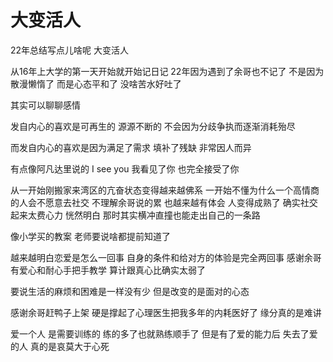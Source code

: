 # 大变活人

22年总结写点儿啥呢 大变活人

从16年上大学的第一天开始就开始记日记 22年因为遇到了余哥也不记了 不是因为散漫懒惰了 而是心态平和了 没啥苦水好吐了 

其实可以聊聊感情

发自内心的喜欢是可再生的 源源不断的 不会因为分歧争执而逐渐消耗殆尽

而发自内心的喜欢是因为满足了需求 填补了残缺 非常因人而异

有点像阿凡达里说的 I see you 我看见了你 也完全接受了你

从一开始刚搬家来湾区的亢奋状态变得越来越佛系 一开始不懂为什么一个高情商的人会不愿意去社交 不理解余哥说的累 也越来越有体会 人变得成熟了 确实社交起来太费心力 恍然明白 那时其实横冲直撞也能走出自己的一条路 

像小学买的教案 老师要说啥都提前知道了

越来越明白恋爱是怎么一回事 自身的条件和给对方的体验是完全两回事 感谢余哥有爱心和耐心手把手教学 算计跟真心比确实太弱了 

要说生活的麻烦和困难是一样没有少 但是改变的是面对的心态 

感谢余哥赶鸭子上架 硬是撑起了心理医生把我多年的内耗医好了 缘分真的是难讲

爱一个人 是需要训练的 练的多了也就熟练顺手了 但是有了爱的能力后 失去了爱的人 真的是哀莫大于心死

